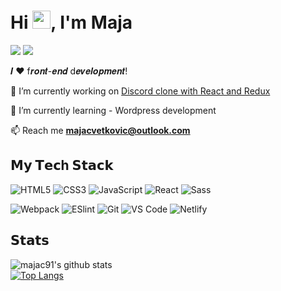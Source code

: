 



# Hi <img src="https://github.com/TheDudeThatCode/TheDudeThatCode/raw/master/Assets/Hi.gif" style="max-width:100%;" width="29px">, I'm Maja

[![](https://img.shields.io/badge/Instagram-E4405F?style=for-the-badge&logo=instagram&logoColor=white)](https://www.instagram.com/majacv_/)
[![](https://img.shields.io/badge/Facebook-1877F2?style=for-the-badge&logo=facebook&logoColor=white)](https://www.facebook.com/maja.cvetkovic.91/)

𝑰 ❤️ f𝒓𝒐𝒏𝒕-𝒆𝒏𝒅 d𝒆𝒗𝒆𝒍𝒐𝒑𝒎𝒆𝒏𝒕!

🔭 I’m currently working on <a href ='https://github.com/majac91/Discord'>Discord clone with React and Redux</a>

🎯 I’m currently learning - Wordpress development

📫 Reach me **majacvetkovic@outlook.com**

## 𝗠𝘆 𝗧𝗲𝗰h 𝗦𝘁𝗮𝗰𝗸

![HTML5](https://img.shields.io/badge/-HTML5-%23E44D27?style=flat-square&logo=html5&logoColor=ffffff)
![CSS3](https://img.shields.io/badge/-CSS3-%231572B6?style=flat-square&logo=css3)
![JavaScript](https://img.shields.io/badge/-JavaScript-%23F7DF1C?style=flat-square&logo=javascript&logoColor=000000&labelColor=%23F7DF1C&color=%23FFCE5A)
![React](https://img.shields.io/badge/-React-%23282C34?style=flat-square&logo=react)
![Sass](https://img.shields.io/badge/-Sass-%23CC6699?style=flat-square&logo=sass&logoColor=ffffff)

![Webpack](https://img.shields.io/badge/-Webpack-%232C3A42?style=flat-square&logo=webpack)
![ESlint](https://img.shields.io/badge/-ESLint-%234B32C3?style=flat-square&logo=eslint)
![Git](https://img.shields.io/badge/-Git-%23F05032?style=flat-square&logo=git&logoColor=%23ffffff)
![VS Code](https://img.shields.io/badge/-VSCode-%23007ACC?style=flat-square&logo=visual-studio-code)
![Netlify](https://img.shields.io/badge/-Netlify-%2300C7B7?style=flat-square&logo=netlify&logoColor=ffffff)


## 𝗦𝘁𝗮𝘁𝘀

![majac91's github stats](https://github-readme-stats.vercel.app/api?username=majac91&show_icons=true&theme=dracula)
<br>
[![Top Langs](https://github-readme-stats.vercel.app/api/top-langs/?username=majac91&layout=compact&theme=dracula)](https://github.com/majac91/github-readme-stats)
